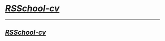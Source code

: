 # ***[RSSchool-cv](https://Andrey-Fedosov.github.io/rsschool-cv/cv)***
---
## *[RSSchool-cv](https://Andrey-Fedosov.github.io/rsschool-cv/)*
